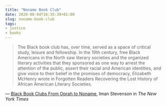 ```yaml
---
title: "Noname Book Club"
date: 2020-08-04T16:35:39+01:00
slug: noname-book-club
tags:
- justice
- books
---
```


> The Black book club has, over time, served as a space of critical study, leisure and fellowship. In the 19th century, free Black Americans in the North saw literary societies and the organized literary activities that they sponsored as one way to arrest the attention of the public, assert their racial and American identities, and give voice to their belief in the promises of democracy, Elizabeth McHenry wrote in Forgotten Readers Recovering the Lost History of African American Literary Societies.

&mdash; [Black Book Clubs From Oprah to Noname](https://www.nytimes.com/2020/07/29/style/self-care/black-book-clubs.html?smid=tw-nytimes&smtyp=cur), Iman Stevenson in _The New York Times_

